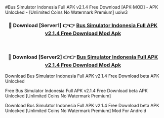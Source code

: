 #Bus Simulator Indonesia Full APK v2.1.4 Free Download [APK-MOD] - APK Unlocked - [Unlimited Coins No Watermark Premium] uoiw3



<div align="center">

<h3>🔴 Download [Server1] 👉👉 <a href="https://momento.my/?title=Bus_Simulator_Indonesia_Full_APK_v2.1.4_Free_Download">Bus Simulator Indonesia Full APK v2.1.4 Free Download Mod Apk</a></h3><br>

<h3>🔴 Download [Server2] 👉👉 <a href="https://momento.my/?title=Bus_Simulator_Indonesia_Full_APK_v2.1.4_Free_Download">Bus Simulator Indonesia Full APK v2.1.4 Free Download Mod Apk</a></h3>
</div>



Download Bus Simulator Indonesia Full APK v2.1.4 Free Download beta APK Unlocked

Free Bus Simulator Indonesia Full APK v2.1.4 Free Download beta APK Unlocked [Unlimited Coins No Watermark Premium]

Download Bus Simulator Indonesia Full APK v2.1.4 Free Download beta APK Unlocked [Unlimited Coins No Watermark Premium] Mod For Android
